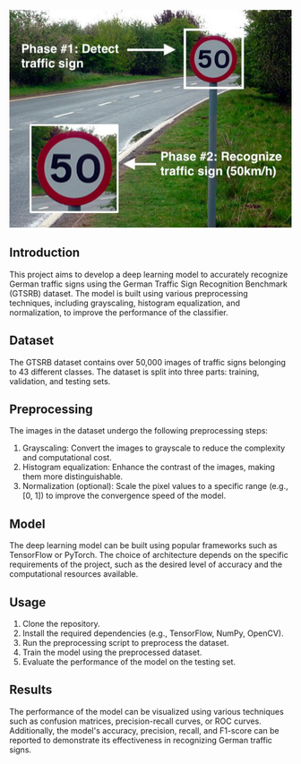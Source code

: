 ![Sample Image](image.jpg)

## Introduction
This project aims to develop a deep learning model to accurately recognize German traffic signs using the German Traffic Sign Recognition Benchmark (GTSRB) dataset. The model is built using various preprocessing techniques, including grayscaling, histogram equalization, and normalization, to improve the performance of the classifier.

## Dataset
The GTSRB dataset contains over 50,000 images of traffic signs belonging to 43 different classes. The dataset is split into three parts: training, validation, and testing sets.

## Preprocessing
The images in the dataset undergo the following preprocessing steps:

1. Grayscaling: Convert the images to grayscale to reduce the complexity and computational cost.
2. Histogram equalization: Enhance the contrast of the images, making them more distinguishable.
3. Normalization (optional): Scale the pixel values to a specific range (e.g., [0, 1]) to improve the convergence speed of the model.

## Model
The deep learning model can be built using popular frameworks such as TensorFlow or PyTorch. The choice of architecture depends on the specific requirements of the project, such as the desired level of accuracy and the computational resources available.

## Usage
1. Clone the repository.
2. Install the required dependencies (e.g., TensorFlow, NumPy, OpenCV).
3. Run the preprocessing script to preprocess the dataset.
4. Train the model using the preprocessed dataset.
5. Evaluate the performance of the model on the testing set.

## Results
The performance of the model can be visualized using various techniques such as confusion matrices, precision-recall curves, or ROC curves. Additionally, the model's accuracy, precision, recall, and F1-score can be reported to demonstrate its effectiveness in recognizing German traffic signs.
